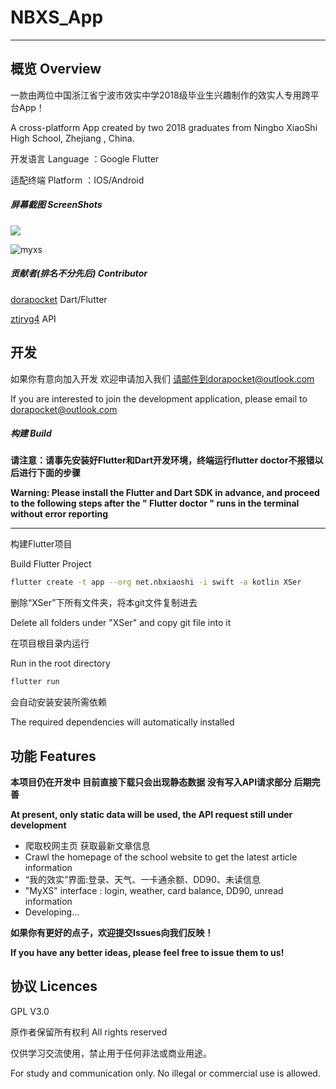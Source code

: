 # NBXS_App

------

## 概览 Overview

一款由两位中国浙江省宁波市效实中学2018级毕业生兴趣制作的效实人专用跨平台App！

A cross-platform App created by two 2018 graduates from Ningbo XiaoShi High School, Zhejiang , China.

开发语言 Language ：Google Flutter

适配终端 Platform ：IOS/Android

##### 屏幕截图 ScreenShots

![](D:\Develop\Flutter_App\XSer\screenshots\main.jpg)

![myxs](D:\Develop\Flutter_App\XSer\screenshots\myxs.jpg)

##### 贡献者(排名不分先后) Contributor

[dorapocket](https://github.com/dorapocket)  Dart/Flutter

[ztjryg4](https://github.com/ztjryg4)  API

## 开发

如果你有意向加入开发 欢迎申请加入我们 请邮件到dorapocket@outlook.com

If you are interested to join the development application, please email to dorapocket@outlook.com

##### 构建 Build

**请注意：请事先安装好Flutter和Dart开发环境，终端运行flutter doctor不报错以后进行下面的步骤**

**Warning: Please install the Flutter and Dart SDK in advance, and proceed to the following steps after the " Flutter doctor " runs in the terminal without error reporting**

****

构建Flutter项目 

Build Flutter Project

```bash
flutter create -t app --org net.nbxiaoshi -i swift -a kotlin XSer 
```

删除“XSer”下所有文件夹，将本git文件复制进去

Delete all folders under "XSer" and copy git file into it

在项目根目录内运行

Run in the root directory

```bash
flutter run
```

会自动安装安装所需依赖

The required dependencies will automatically installed

## 功能 Features

**本项目仍在开发中 目前直接下载只会出现静态数据 没有写入API请求部分 后期完善**

**At present, only static data will be used, the API request still under development**

- 爬取校网主页 获取最新文章信息 
- Crawl the homepage of the school website to get the latest article information
- “我的效实”界面:登录、天气、一卡通余额、DD90、未读信息
- "MyXS" interface : login, weather, card balance, DD90, unread information
- Developing...

**如果你有更好的点子，欢迎提交Issues向我们反映！**

**If you have any better ideas, please feel free to issue them to us!**

## 协议 Licences

GPL V3.0

原作者保留所有权利 All rights reserved

仅供学习交流使用，禁止用于任何非法或商业用途。

For study and communication only. No illegal or commercial use is allowed.